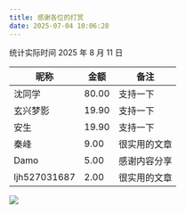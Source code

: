 ```yaml
---
title: 感谢各位的打赏
date: 2025-07-04 10:06:28
---
```


统计实际时间 2025 年 8 月 11 日

| 昵称         | 金额  | 备注         |
| ------------ | ----- | ------------ |
| 沈同学       | 80.00 | 支持一下     |
| 玄兴梦影     | 19.90 | 支持一下     |
| 安生         | 19.90 | 支持一下     |
| 秦峰         | 9.00  | 很实用的文章 |
| Damo         | 5.00  | 感谢内容分享 |
| ljh527031687 | 2.00  | 很实用的文章 |

![](https://dl.playground.lazycat.cloud/guidelines/459/9d64a5fd-8d84-4834-849b-21d5372dc2a5.jpg)
